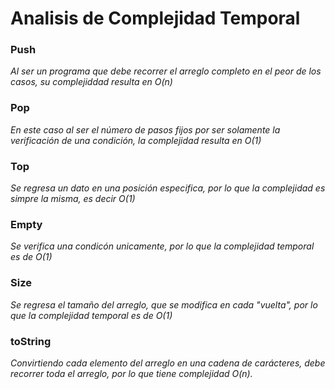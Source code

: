 # Analisis de Complejidad Temporal
### Push
*Al ser un programa que debe recorrer el arreglo completo en el peor de los casos, su complejiddad resulta en O(n)*

### Pop
*En este caso al ser el número de pasos fijos por ser solamente la verificación de una condición, la complejidad resulta en O(1)*

### Top
*Se regresa un dato en una posición especifica, por lo que la complejidad es simpre la misma, es decir O(1)*

### Empty
*Se verifica una condicón unicamente, por lo que la complejidad temporal es de O(1)*

### Size
*Se regresa el tamaño del arreglo, que se modifica en cada "vuelta", por lo que la complejidad temporal es de O(1)*

### toString
*Convirtiendo cada elemento del arreglo en una cadena de carácteres, debe recorrer toda el arreglo, por lo que tiene complejidad O(n).*
